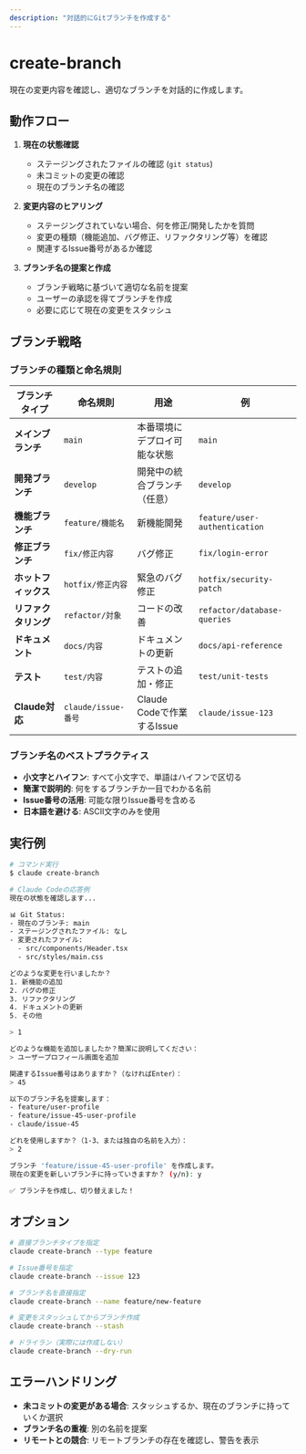 ```yaml
---
description: "対話的にGitブランチを作成する"
---
```


# create-branch

現在の変更内容を確認し、適切なブランチを対話的に作成します。

## 動作フロー

1. **現在の状態確認**
   - ステージングされたファイルの確認 (`git status`)
   - 未コミットの変更の確認
   - 現在のブランチ名の確認

2. **変更内容のヒアリング**
   - ステージングされていない場合、何を修正/開発したかを質問
   - 変更の種類（機能追加、バグ修正、リファクタリング等）を確認
   - 関連するIssue番号があるか確認

3. **ブランチ名の提案と作成**
   - ブランチ戦略に基づいて適切な名前を提案
   - ユーザーの承認を得てブランチを作成
   - 必要に応じて現在の変更をスタッシュ

## ブランチ戦略

### ブランチの種類と命名規則

| ブランチタイプ | 命名規則 | 用途 | 例 |
|------------|---------|------|-----|
| **メインブランチ** | `main` | 本番環境にデプロイ可能な状態 | `main` |
| **開発ブランチ** | `develop` | 開発中の統合ブランチ（任意） | `develop` |
| **機能ブランチ** | `feature/機能名` | 新機能開発 | `feature/user-authentication` |
| **修正ブランチ** | `fix/修正内容` | バグ修正 | `fix/login-error` |
| **ホットフィックス** | `hotfix/修正内容` | 緊急のバグ修正 | `hotfix/security-patch` |
| **リファクタリング** | `refactor/対象` | コードの改善 | `refactor/database-queries` |
| **ドキュメント** | `docs/内容` | ドキュメントの更新 | `docs/api-reference` |
| **テスト** | `test/内容` | テストの追加・修正 | `test/unit-tests` |
| **Claude対応** | `claude/issue-番号` | Claude Codeで作業するIssue | `claude/issue-123` |

### ブランチ名のベストプラクティス

- **小文字とハイフン**: すべて小文字で、単語はハイフンで区切る
- **簡潔で説明的**: 何をするブランチか一目でわかる名前
- **Issue番号の活用**: 可能な限りIssue番号を含める
- **日本語を避ける**: ASCII文字のみを使用

## 実行例

```bash
# コマンド実行
$ claude create-branch

# Claude Codeの応答例
現在の状態を確認します...

📊 Git Status:
- 現在のブランチ: main
- ステージングされたファイル: なし
- 変更されたファイル: 
  - src/components/Header.tsx
  - src/styles/main.css

どのような変更を行いましたか？
1. 新機能の追加
2. バグの修正
3. リファクタリング
4. ドキュメントの更新
5. その他

> 1

どのような機能を追加しましたか？簡潔に説明してください：
> ユーザープロフィール画面を追加

関連するIssue番号はありますか？（なければEnter）：
> 45

以下のブランチ名を提案します：
- feature/user-profile
- feature/issue-45-user-profile
- claude/issue-45

どれを使用しますか？（1-3、または独自の名前を入力）：
> 2

ブランチ 'feature/issue-45-user-profile' を作成します。
現在の変更を新しいブランチに持っていきますか？ (y/n): y

✅ ブランチを作成し、切り替えました！
```

## オプション

```bash
# 直接ブランチタイプを指定
claude create-branch --type feature

# Issue番号を指定
claude create-branch --issue 123

# ブランチ名を直接指定
claude create-branch --name feature/new-feature

# 変更をスタッシュしてからブランチ作成
claude create-branch --stash

# ドライラン（実際には作成しない）
claude create-branch --dry-run
```

## エラーハンドリング

- **未コミットの変更がある場合**: スタッシュするか、現在のブランチに持っていくか選択
- **ブランチ名の重複**: 別の名前を提案
- **リモートとの競合**: リモートブランチの存在を確認し、警告を表示
